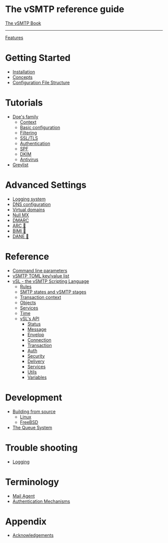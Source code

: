 The vSMTP reference guide
==========================

[The vSMTP Book](index.md)

----------------------

[Features](features.md)

# Getting Started

- [Installation](get-started/installation.md)
- [Concepts](get-started/concepts.md)
- [Configuration File Structure](get-started/config-file-struct.md)

# Tutorials

- [Doe's family](tuto/0/doe.md)
  - [Context](tuto/0/context.md)
  - [Basic configuration](tuto/0/basic.md)
  - [Filtering](tuto/0/filtering.md)
  - [SSL/TLS](tuto/0/ssl-tls.md)
  - [Authentication](tuto/0/auth-sasl.md)
  - [SPF](tuto/0/spf.md)
  - [DKIM](tuto/0/dkim.md)
  - [Antivirus](tuto/0/antivirus.md)
- [Greylist](tuto/1/greylist.md)

# Advanced Settings

- [Logging system](advanced/logging.md)
- [DNS configuration](advanced/dns.md)
- [Virtual domains](advanced/virtual-domain.md)
- [Null MX](advanced/nullmx.md)
- [DMARC](advanced/dmarc.md)
- [ARC 🚧]()
- [BIMI 🚧]()
- [DANE 🚧]()

# Reference

- [Command line parameters](reference/command.md)
- [vSMTP TOML key/value list](reference/config-file.md)
- [vSL - the vSMTP Scripting Language](reference/vSL/vsl.md)
  - [Rules](reference/vSL/rules.md)
  - [SMTP states and vSMTP stages](reference/vSL/stages.md)
  - [Transaction context](reference/vSL/transaction.md)
  - [Objects](reference/vSL/objects.md)
  - [Services](reference/vSL/services.md)
  - [Time](reference/vSL/time.md)
  - [vSL's API](reference/vSL/api.md)
    - [Status](reference/vSL/api/Status.md)
    - [Message](reference/vSL/api/Message.md)
    - [Envelop](reference/vSL/api/Envelop.md)
    - [Connection](reference/vSL/api/Connection.md)
    - [Transaction](reference/vSL/api/Transaction.md)
    - [Auth](reference/vSL/api/Auth.md)
    - [Security](reference/vSL/api/Security.md)
    - [Delivery](reference/vSL/api/Delivery.md)
    - [Services](reference/vSL/api/Services.md)
    - [Utils](reference/vSL/api/Utils.md)
    - [Variables](reference/vSL/api/Variables.md)

# Development

- [Building from source](dev/build/source.md)
  - [Linux](dev/build/source/linux.md)
  - [FreeBSD](dev/build/source/freebsd.md)
- [The Queue System](dev/queues.md)

# Trouble shooting

- [Logging](troubles/nolog.md)

# Terminology

- [Mail Agent](term/agent.md)
- [Authentication Mechanisms](term/authentication.md)

# Appendix

- [Acknowledgements](appendix/acknowledgements.md)
